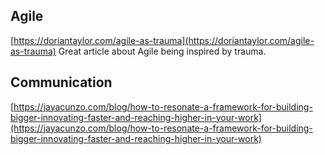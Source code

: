 ## Agile

[https://doriantaylor.com/agile-as-trauma](https://doriantaylor.com/agile-as-trauma)
Great article about Agile being inspired by trauma.

## Communication
[https://jayacunzo.com/blog/how-to-resonate-a-framework-for-building-bigger-innovating-faster-and-reaching-higher-in-your-work](https://jayacunzo.com/blog/how-to-resonate-a-framework-for-building-bigger-innovating-faster-and-reaching-higher-in-your-work)
